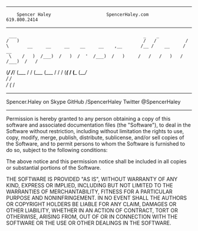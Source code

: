
_________________________________________________________________________________________________ 
 
        Spencer Haley                     SpencerHaley.com                    619.800.2414         
_________________________________________________________________________________________________ 
                 
                                                                                                                  
                                                                                                                  
                                                                                                                  
     ___                                                _    _                                
    /   )                                               /   /           /                     
    \       __     __     __    __     __    ,__       /__ /    __     /    __                 
     \    /   )  /___)  /   )  /  '  /___)  /   )     /   /   /   )   /   /___)  /   /         
 (___/   /___/  (___   /   /  (___  (___   /         /   /   (___(_  /   (___   (___/         
        /                                                                          /          
       /                                                                       (_ /           
                                              
                                                               
                                           
_________________________________________________________________________________________________ 
    
   Spencer.Haley on Skype              GitHub /SpencerHaley             Twitter @SpencerHaley     
_________________________________________________________________________________________________ 
 
                                                                                                                         
Permission is hereby granted to any person obtaining a copy of this software and associated documentation files (the
"Software"), to deal in the Software without restriction, including without limitation the rights to use, copy, modify, merge, publish, distribute, sublicense, and/or sell copies of the Software, and to permit persons to whom the Software is furnished to do so, subject to the following conditions:

The above notice and this permission notice shall be included in all copies or substantial portions of the Software.

THE SOFTWARE IS PROVIDED "AS IS", WITHOUT WARRANTY OF ANY KIND, EXPRESS OR IMPLIED, INCLUDING BUT NOT LIMITED TO THE WARRANTIES OF MERCHANTABILITY, FITNESS FOR A PARTICULAR PURPOSE AND NONINFRINGEMENT. IN NO EVENT SHALL THE AUTHORS OR COPYRIGHT HOLDERS BE LIABLE FOR ANY CLAIM, DAMAGES OR OTHER LIABILITY, WHETHER IN AN ACTION OF CONTRACT, TORT OR OTHERWISE, ARISING FROM, OUT OF OR IN CONNECTION WITH THE SOFTWARE OR THE USE OR OTHER DEALINGS IN THE SOFTWARE.

